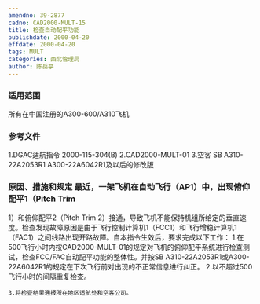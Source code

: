 ```yaml
---
amendno: 39-2877
cadno: CAD2000-MULT-15
title: 检查自动配平功能
publishdate: 2000-04-20
effdate: 2000-04-20
tags: MULT
categories: 西北管理局
author: 陈岳亭
---
```


### 适用范围 
所有在中国注册的A300-600/A310飞机

### 参考文件
1.DGAC适航指令 2000-115-304(B)     2.CAD2000-MULT-01 
    3.空客 
SB A310-22A2053R1 A300-22A6042R1及以后的修改版


### 原因、措施和规定 最近，一架飞机在自动飞行（AP1）中，出现俯仰配平1（Pitch Trim 
1）和俯仰配平2（Pitch Trim 2）接通，导致飞机不能保持机组所给定的垂直速度。检查发现故障原因是由于飞行控制计算机1（FCC1）和飞行增稳计算机1（FAC1）之间线路出现开路故障。自本指令生效后，要求完成以下工作： 
    1.在500飞行小时内按CAD2000-MULT-01的规定对飞机的俯仰配平系统进行检查测试，检查FCC/FAC自动配平功能的整体性。并按SB A310-22A2053R1或A300-22A6042R1的规定在下次飞行前对出现的不正常信息进行纠正。 
    2.以不超过500飞行小时的间隔重复检查。 
       
    3.将检查结果通报所在地区适航处和空客公司。
